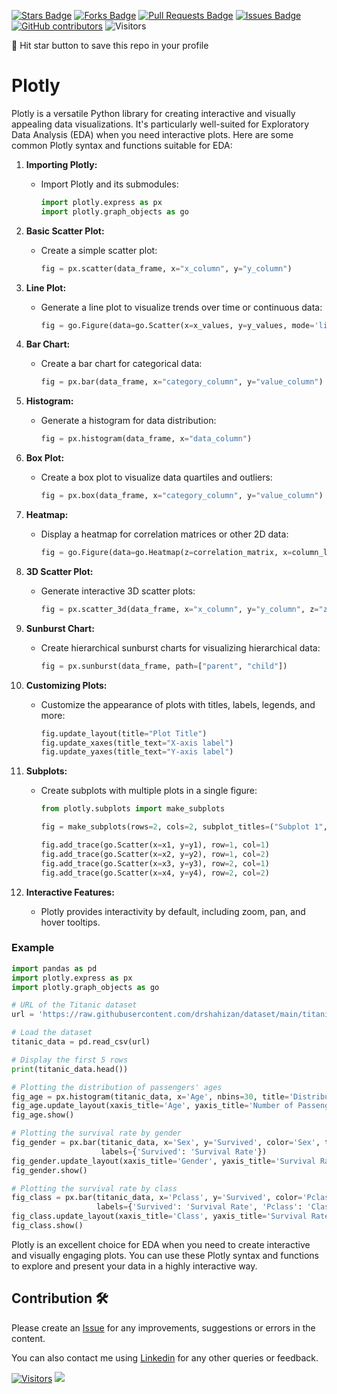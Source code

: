 
<a href="https://github.com/drshahizan/Python_EDA/stargazers"><img src="https://img.shields.io/github/stars/drshahizan/Python_EDA" alt="Stars Badge"/></a>
<a href="https://github.com/drshahizan/Python_EDA/network/members"><img src="https://img.shields.io/github/forks/drshahizan/Python_EDA" alt="Forks Badge"/></a>
<a href="https://github.com/drshahizan/Python_EDA/pulls"><img src="https://img.shields.io/github/issues-pr/drshahizan/Python_EDA" alt="Pull Requests Badge"/></a>
<a href="https://github.com/drshahizan/Python_EDA/issues"><img src="https://img.shields.io/github/issues/drshahizan/Python_EDA" alt="Issues Badge"/></a>
<a href="https://github.com/drshahizan/Python_EDA/graphs/contributors"><img alt="GitHub contributors" src="https://img.shields.io/github/contributors/drshahizan/Python_EDA?color=2b9348"></a>
![Visitors](https://api.visitorbadge.io/api/visitors?path=https%3A%2F%2Fgithub.com%2Fdrshahizan%2FPython_EDA&labelColor=%23d9e3f0&countColor=%23697689&style=flat)

🌟 Hit star button to save this repo in your profile

# Plotly

Plotly is a versatile Python library for creating interactive and visually appealing data visualizations. It's particularly well-suited for Exploratory Data Analysis (EDA) when you need interactive plots. Here are some common Plotly syntax and functions suitable for EDA:

1. **Importing Plotly:**
   - Import Plotly and its submodules:

      ```python
      import plotly.express as px
      import plotly.graph_objects as go
      ```

2. **Basic Scatter Plot:**
   - Create a simple scatter plot:

      ```python
      fig = px.scatter(data_frame, x="x_column", y="y_column")
      ```

3. **Line Plot:**
   - Generate a line plot to visualize trends over time or continuous data:

      ```python
      fig = go.Figure(data=go.Scatter(x=x_values, y=y_values, mode='lines'))
      ```

4. **Bar Chart:**
   - Create a bar chart for categorical data:

      ```python
      fig = px.bar(data_frame, x="category_column", y="value_column")
      ```

5. **Histogram:**
   - Generate a histogram for data distribution:

      ```python
      fig = px.histogram(data_frame, x="data_column")
      ```

6. **Box Plot:**
   - Create a box plot to visualize data quartiles and outliers:

      ```python
      fig = px.box(data_frame, x="category_column", y="value_column")
      ```

7. **Heatmap:**
   - Display a heatmap for correlation matrices or other 2D data:

      ```python
      fig = go.Figure(data=go.Heatmap(z=correlation_matrix, x=column_labels, y=column_labels))
      ```

8. **3D Scatter Plot:**
   - Generate interactive 3D scatter plots:

      ```python
      fig = px.scatter_3d(data_frame, x="x_column", y="y_column", z="z_column")
      ```

9. **Sunburst Chart:**
   - Create hierarchical sunburst charts for visualizing hierarchical data:

      ```python
      fig = px.sunburst(data_frame, path=["parent", "child"])
      ```

10. **Customizing Plots:**
    - Customize the appearance of plots with titles, labels, legends, and more:

       ```python
       fig.update_layout(title="Plot Title")
       fig.update_xaxes(title_text="X-axis label")
       fig.update_yaxes(title_text="Y-axis label")
       ```

11. **Subplots:**
    - Create subplots with multiple plots in a single figure:

       ```python
       from plotly.subplots import make_subplots
   
       fig = make_subplots(rows=2, cols=2, subplot_titles=("Subplot 1", "Subplot 2", "Subplot 3", "Subplot 4"))

       fig.add_trace(go.Scatter(x=x1, y=y1), row=1, col=1)
       fig.add_trace(go.Scatter(x=x2, y=y2), row=1, col=2)
       fig.add_trace(go.Scatter(x=x3, y=y3), row=2, col=1)
       fig.add_trace(go.Scatter(x=x4, y=y4), row=2, col=2)
       ```

12. **Interactive Features:**
    - Plotly provides interactivity by default, including zoom, pan, and hover tooltips.

### Example
```python
import pandas as pd
import plotly.express as px
import plotly.graph_objects as go

# URL of the Titanic dataset
url = 'https://raw.githubusercontent.com/drshahizan/dataset/main/titanic/train.csv'

# Load the dataset
titanic_data = pd.read_csv(url)

# Display the first 5 rows
print(titanic_data.head())

# Plotting the distribution of passengers' ages
fig_age = px.histogram(titanic_data, x='Age', nbins=30, title='Distribution of Passengers\' Ages')
fig_age.update_layout(xaxis_title='Age', yaxis_title='Number of Passengers')
fig_age.show()

# Plotting the survival rate by gender
fig_gender = px.bar(titanic_data, x='Sex', y='Survived', color='Sex', title='Survival Rate by Gender', 
                    labels={'Survived': 'Survival Rate'})
fig_gender.update_layout(xaxis_title='Gender', yaxis_title='Survival Rate')
fig_gender.show()

# Plotting the survival rate by class
fig_class = px.bar(titanic_data, x='Pclass', y='Survived', color='Pclass', title='Survival Rate by Class', 
                   labels={'Survived': 'Survival Rate', 'Pclass': 'Class'})
fig_class.update_layout(xaxis_title='Class', yaxis_title='Survival Rate')
fig_class.show()
```

Plotly is an excellent choice for EDA when you need to create interactive and visually engaging plots. You can use these Plotly syntax and functions to explore and present your data in a highly interactive way.

## Contribution 🛠️
Please create an [Issue](https://github.com/drshahizan/Python_EDA/issues) for any improvements, suggestions or errors in the content.

You can also contact me using [Linkedin](https://www.linkedin.com/in/drshahizan/) for any other queries or feedback.

[![Visitors](https://api.visitorbadge.io/api/visitors?path=https%3A%2F%2Fgithub.com%2Fdrshahizan&labelColor=%23697689&countColor=%23555555&style=plastic)](https://visitorbadge.io/status?path=https%3A%2F%2Fgithub.com%2Fdrshahizan)
![](https://hit.yhype.me/github/profile?user_id=81284918)



